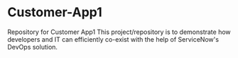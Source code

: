 # Customer-App1
Repository for Customer App1
This project/repository is to demonstrate how developers and IT can efficiently co-exist with the help of ServiceNow's DevOps solution.
